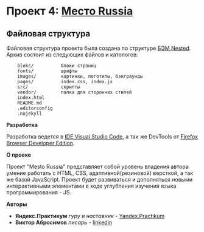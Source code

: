 # Проект 4: [Место Russia](https://v1ktorbro.github.io/mesto/)

## Файловая структура
Файловая структура проекта была создана по структуре [БЭМ Nested](https://ru.bem.info/methodology/filestructure/). Архив состоит из следующих файлов и катологов:

        bloks/          блоки страниц
        fonts/          шрифты
        images/         картинки, логотипы, бэкграунды
        pages/          index.css, index.js
        src/            скрипты
        vendor/         папка для сторонних стилей
        index.html
        README.md
        .editorconfig
        .nojekyll


**Разработка**

Разработка ведется в [IDE Visual Studio Code](https://visualstudio.microsoft.com/ru/vs/), а так же DevTools от [Firefox Browser Developer Edition](https://www.mozilla.org/ru/firefox/developer/).

**О проеке**

Проект "Mesto Russia" представляет собой уровень владения автора умение работать с HTML, CSS, адаптивной(резиновой) версткой, а так же базой JavaScript. Проект будет развиваться и дополняться новыми интерактивными элементами в ходе углубления изучения языка программирования - JS.

**Авторы**
* **Яндекс.Практикум** *гуру и наставник* - [Yandex.Practikum](https://praktikum.yandex.ru)
* **Виктор Абросимов** *писарь* - [linkedin](https://www.linkedin.com/in/victor-abrosimov-631b6b1a4/)



